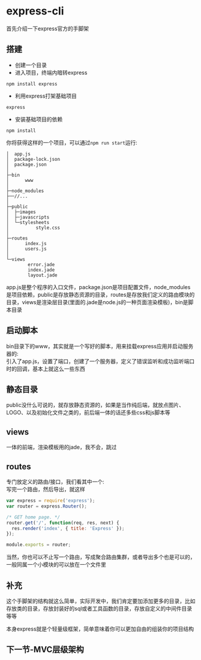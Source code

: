 # express-cli

首先介绍一下express官方的手脚架

## 搭建

- 创建一个目录
- 进入项目，终端内暗转express
```shell
npm install express
```
- 利用express打架基础项目
```shell
express
```
- 安装基础项目的依赖
```shell
npm install
```

你将获得这样的一个项目，可以通过`npm run start`运行:
```text
│  app.js
│  package-lock.json
│  package.json
│
├─bin
│      www
│
├─node_modules
├──//...
│
├─public
│  ├─images
│  ├─javascripts
│  └─stylesheets
│          style.css
│
├─routes
│      index.js
│      users.js
│
└─views
        error.jade
        index.jade
        layout.jade
```

app.js是整个程序的入口文件，package.json是项目配置文件，node_modules是项目依赖，public是存放静态资源的目录，routes是存放我们定义的路由模块的目录，views是渲染层目录(里面的.jade是node.js的一种页面渲染模板)，bin是脚本目录  

## 启动脚本
bin目录下的www，其实就是一个写好的脚本，用来挂载express应用并启动服务器的:  
引入了app.js，设置了端口，创建了一个服务器，定义了错误监听和成功监听端口时的回调，基本上就这么一些东西

## 静态目录
public没什么可说的，就存放静态资源的，如果是当作纯后端，就放点图片、LOGO、以及初始化文件之类的，前后端一体的话还多些css和js脚本等

## views
一体的前端，渲染模板用的jade，我不会，跳过

## routes
专门放定义的路由/接口，我们看其中一个:  
写完一个路由，然后导出，就这样
```js
var express = require('express');
var router = express.Router();

/* GET home page. */
router.get('/', function(req, res, next) {
  res.render('index', { title: 'Express' });
});

module.exports = router;

```
当然，你也可以不止写一个路由，写成聚合路由集群，或者导出多个也是可以的，一般同属一个小模块的可以放在一个文件里

## 补充

这个手脚架的结构就这么简单，实际开发中，我们肯定要加添加更多的目录，比如存放类的目录，存放封装好的sql或者工具函数的目录，存放自定义的中间件目录等等

本身express就是个轻量级框架，简单意味着你可以更加自由的组装你的项目结构

## 下一节-MVC层级架构
